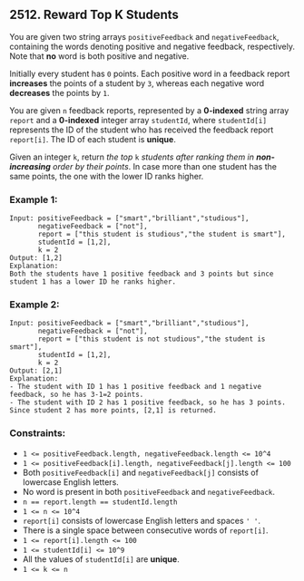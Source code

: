 ## 2512. Reward Top K Students

You are given two string arrays ```positiveFeedback``` and ```negativeFeedback```, containing the words denoting positive and negative feedback, respectively. Note that **no** word is both positive and negative.

Initially every student has ```0``` points. Each positive word in a feedback report **increases** the points of a student by ```3```, whereas each negative word **decreases** the points by ```1```.

You are given ```n``` feedback reports, represented by a **0-indexed** string array ```report``` and a **0-indexed** integer array ```studentId```, where ```studentId[i]``` represents the ID of the student who has received the feedback report ```report[i]```. The ID of each student is **unique**.

Given an integer ```k```, return *the top* ```k``` *students after ranking them in **non-increasing** order by their points*. In case more than one student has the same points, the one with the lower ID ranks higher.

### Example 1:
```
Input: positiveFeedback = ["smart","brilliant","studious"],
       negativeFeedback = ["not"],
       report = ["this student is studious","the student is smart"],
       studentId = [1,2],
       k = 2
Output: [1,2]
Explanation:
Both the students have 1 positive feedback and 3 points but since student 1 has a lower ID he ranks higher.
```
### Example 2:
```
Input: positiveFeedback = ["smart","brilliant","studious"],
       negativeFeedback = ["not"],
       report = ["this student is not studious","the student is smart"],
       studentId = [1,2],
       k = 2
Output: [2,1]
Explanation:
- The student with ID 1 has 1 positive feedback and 1 negative feedback, so he has 3-1=2 points.
- The student with ID 2 has 1 positive feedback, so he has 3 points.
Since student 2 has more points, [2,1] is returned.
```

### Constraints:

* ```1 <= positiveFeedback.length, negativeFeedback.length <= 10^4```
* ```1 <= positiveFeedback[i].length, negativeFeedback[j].length <= 100```
* Both ```positiveFeedback[i]``` and ```negativeFeedback[j]``` consists of lowercase English letters.
* No word is present in both ```positiveFeedback``` and ```negativeFeedback```.
* ```n == report.length == studentId.length```
* ```1 <= n <= 10^4```
* ```report[i]``` consists of lowercase English letters and spaces ```' '```.
* There is a single space between consecutive words of ```report[i]```.
* ```1 <= report[i].length <= 100```
* ```1 <= studentId[i] <= 10^9```
* All the values of ```studentId[i]``` are **unique**.
* ```1 <= k <= n```